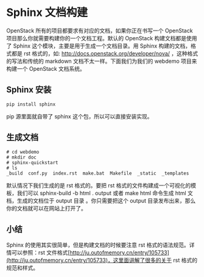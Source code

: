 # Sphinx 文档构建

OpenStack 所有的项目都要求有对应的文档，如果你正在书写一个 OpenStack 项目那么你就需要构建你的一个文档工程。默认的 OpenStack 构建文档都是使用了 Sphinx 这个模块，主要是用于生成一个文档目录。用 Sphinx 构建的文档，格式都是 rst 格式的，如: http://docs.openstack.org/developer/nova/ ，这种格式的写法和传统的 markdown 文档不太一样。下面我们为我们的 webdemo 项目来构建一个 OpenStack 文档系统。
## Sphinx 安装

```
pip install sphinx
```

pip 源里面就自带了 sphinx 这个包，所以可以直接安装实现。

## 生成文档

```
# cd webdemo
# mkdir doc
# sphinx-quickstart
# ls
_build  conf.py  index.rst  make.bat  Makefile  _static  _templates
```

默认情况下我们生成的是 rst 格式的。要把 rst 格式的文件构建成一个可视化的模板，我们可以 sphinx-build -b html . output 或者 make html 命令生成 html 文档，生成的文档位于 output 目录 。你只需要把这个 output 目录发布出来，那么你的文档就可以在网站上打开了。

## 小结

Sphinx 的使用其实很简单，但是构建文档的时候要注意 rst 格式的语法规范。详情可以参照：rst 文件格式[http://ju.outofmemory.cn/entry/105733](http://ju.outofmemory.cn/entry/105733)，这里面讲解了很多的关于 rst 格式的规范和样式。
